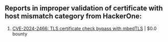 ## Reports in improper validation of certificate with host mismatch category from HackerOne:

1. [CVE-2024-2466: TLS certificate check bypass with mbedTLS](https://hackerone.com/reports/2416725) | $0.0 bounty

